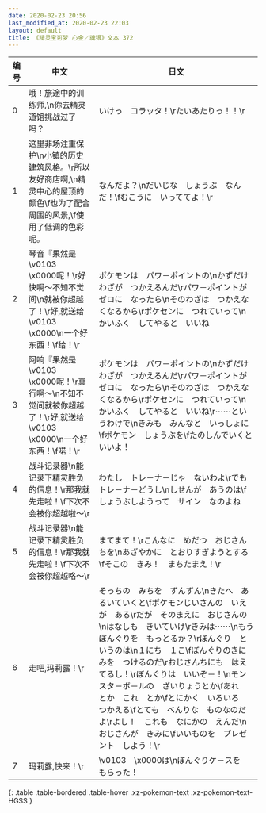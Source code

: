 ```yaml
---
date: 2020-02-23 20:56
last_modified_at: 2020-02-23 22:03
layout: default
title: 《精灵宝可梦 心金／魂银》文本 372
---
```

| 编号 | 中文 | 日文 |
| ---- | ---- | ---- |
| 0 | 哦！旅途中的训练师,\n你去精灵道馆挑战过了吗？ | いけっ　コラッタ！\rたいあたりっ！！\r |
| 1 | 这里非场注重保护\n小镇的历史建筑风格。\r所以友好商店啊,\n精灵中心的屋顶的颜色\f也为了配合周围的风景,\f使用了低调的色彩呢。 | なんだよ？\nだいじな　しょうぶ　なんだ！\fむこうに　いっててよ！\r |
| 2 | 琴音『果然是\v0103　\x0000呢！\r好快啊～不知不觉间\n就被你超越了！\r好,就送给\v0103　\x0000\n一个好东西！\f给！\r | ポケモンは　パワ－ポイントの\nかずだけ　わざが　つかえるんだ\rパワ－ポイントが　ゼロに　なったら\nそのわざは　つかえなくなるから\rポケセンに　つれていって\nかいふく　してやると　いいね |
| 3 | 阿响『果然是\v0103　\x0000呢！\r真行啊～\n不知不觉间就被你超越了！\r好,就送给\v0103　\x0000\n一个好东西！\f喏！\r | ポケモンは　パワ－ポイントの\nかずだけ　わざが　つかえるんだ\rパワ－ポイントが　ゼロに　なったら\nそのわざは　つかえなくなるから\rポケセンに　つれていって\nかいふく　してやると　いいね\r⋯⋯というわけで\nきみも　みんなと　いっしょに\fポケモン　しょうぶを\fたのしんでいくと　いいよ！ |
| 4 | 战斗记录器\n能记录下精灵胜负的信息！\r那我就先走啦！\f下次不会被你超越啦～\r | わたし　トレ－ナ－じゃ　ないわよ\rでも　トレ－ナ－どうし\nしせんが　あうのは\fしょうぶしようって　サイン　なのよね |
| 5 | 战斗记录器\n能记录下精灵胜负的信息！\r那我就先走啦！\f下次不会被你超越咯～\r | まてまて！\rこんなに　めだつ　おじさんちを\nあざやかに　とおりすぎようとする\fそこの　きみ！　まちたまえ！\r |
| 6 | 走吧,玛莉露！\r | そっちの　みちを　ずんずん\nきたへ　あるいていくと\fポケモンじいさんの　いえが　ある\rだが　そのまえに　おじさんの\nはなしも　きいていけ\rきみは⋯⋯\nもう　ぼんぐりを　もっとるか？\rぼんぐり　というのは\n１にち　１こ\fぼんぐりのきに　みを　つけるのだ\rおじさんちにも　はえてるし！\rぼんぐりは　いいぞ－！\nモンスタ－ボ－ルの　ざいりょうとか\fあれ　とか　これ　とか\fとにかく　いろいろ　つかえる\fとても　べんりな　ものなのだよ\rよし！　これも　なにかの　えんだ\nおじさんが　きみに\fいいものを　プレゼント　しよう！\r |
| 7 | 玛莉露,快来！\r | \v0103　\x0000は\nぼんぐりケ－スを　もらった！ |
{: .table .table-bordered .table-hover .xz-pokemon-text .xz-pokemon-text-HGSS }
